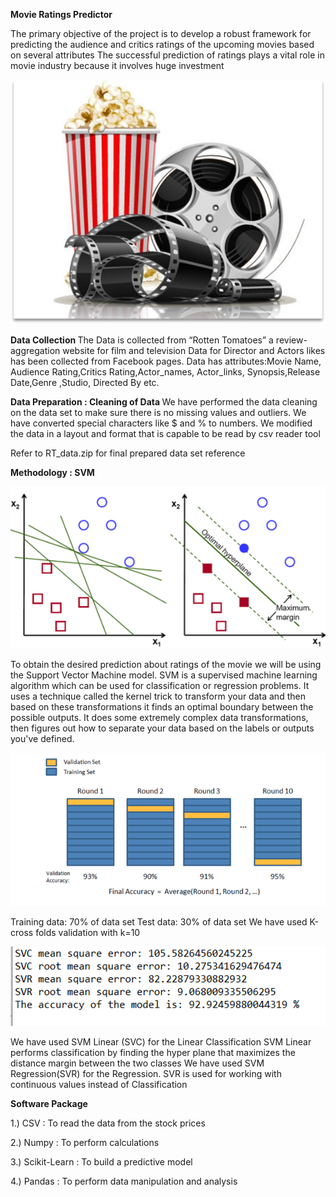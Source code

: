 <b> Movie Ratings Predictor </b>

 The primary objective of the project is to develop a robust framework for predicting the audience and critics ratings of the upcoming   movies based on several attributes
 The successful prediction of ratings plays a vital role in movie industry because it involves huge investment

![alt text](https://raw.githubusercontent.com/ntshwadhwa/MovieRatingsPredictor/master/img.jpg)








<b> Data Collection </b>
The Data is collected from “Rotten Tomatoes” a review-aggregation website for film and television
Data for Director and Actors likes has been collected from Facebook pages.
Data has attributes:Movie Name, Audience Rating,Critics Rating,Actor_names, Actor_links, Synopsis,Release Date,Genre ,Studio, Directed By etc.

<b> Data Preparation : Cleaning of Data  </b>
We have performed the data cleaning on the data set  to make sure there is no missing values and outliers.
We have converted special characters like $ and % to numbers.
We modified the data in a layout and format that is capable to be read by csv reader tool
 
 Refer to RT_data.zip for final prepared data set reference

<b> Methodology : SVM  </b>

![alt text](https://raw.githubusercontent.com/ntshwadhwa/MovieRatingsPredictor/master/img2.png)



To obtain the desired prediction about ratings of the movie we will be using the Support Vector Machine model.
 SVM is a supervised machine learning algorithm which can be used for classification or regression problems. 
It uses a technique called the kernel trick to transform your data and then based on these transformations it finds an optimal boundary between the possible outputs. 
It does some extremely complex data transformations, then figures out how to separate your data based on the labels or outputs you've defined.

![alt text](https://raw.githubusercontent.com/ntshwadhwa/MovieRatingsPredictor/master/img3.png)



Training data: 70% of data set
Test data: 30% of data set
We have used K-cross folds validation with k=10

![alt text](https://raw.githubusercontent.com/ntshwadhwa/MovieRatingsPredictor/master/img4.png)


We have used SVM Linear (SVC) for the Linear Classification
SVM Linear performs classification by finding the hyper plane that maximizes the distance margin between the two classes
We have used SVM Regression(SVR) for the Regression.
SVR is used for working with continuous values instead of Classification 

<b> Software Package </b>

1.) CSV : To read the data from the stock prices

2.) Numpy : To perform calculations

3.) Scikit-Learn : To build a predictive model

4.) Pandas : To perform data manipulation and analysis
